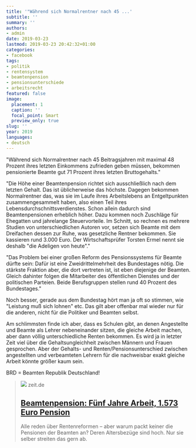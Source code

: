 ```yaml
---
title: '"Während sich Normalrentner nach 45 ...'
subtitle: ''
summary: ''
authors:
- admin
date: 2019-03-23
lastmod: 2019-03-23 20:42:32+01:00
categories:
- facebook
tags:
- politik
- rentensystem
- beamtenpension
- pensionsunterschiede
- arbeitsrecht
featured: false
image:
  placement: 1
  caption: ''
  focal_point: Smart
  preview_only: true
slug: ''
year: 2019
languages:
- deutsch
---
```


"Während sich Normalrentner nach 45 Beitragsjahren mit maximal 48 Prozent ihres letzten Einkommens zufrieden geben müssen, bekommen pensionierte Beamte gut 71 Prozent ihres letzten Bruttogehalts."

"Die Höhe einer Beamtenpension richtet sich ausschließlich nach dem letzten Gehalt. Das ist üblicherweise das höchste. Dagegen bekommen Normalrentner das, was sie im Laufe ihres Arbeitslebens an Entgeltpunkten zusammengesammelt haben, also einen Teil ihres Lebensdurchschnittsverdienstes. Schon allein dadurch sind Beamtenpensionen erheblich höher. Dazu kommen noch Zuschläge für Ehegatten und jahrelange Steuervorteile. Im Schnitt, so rechnen es mehrere Studien von unterschiedlichen Autoren vor, setzen sich Beamte mit dem Dreifachen dessen zur Ruhe, was gesetzliche Rentner bekommen. Sie kassieren rund 3.000 Euro. Der Wirtschaftsprüfer Torsten Ermel nennt sie deshalb "die Adeligen von heute"."

"Das Problem bei einer großen Reform des Pensionssystems für Beamte dürfte sein: Dafür ist eine Zweidrittelmehrheit des Bundestages nötig. Die stärkste Fraktion aber, die dort vertreten ist, ist eben diejenige der Beamten. Gleich dahinter folgen die Mitarbeiter des öffentlichen Dienstes und der politischen Parteien. Beide Berufsgruppen stellen rund 40 Prozent des Bundestages."

Noch besser, gerade aus dem Bundestag hört man ja oft so stimmen, wie "Leistung muß sich lohnen" etc. Das gilt aber offenbar mal wieder nur für die anderen, nicht für die Politiker und Beamten selbst. 

Am schlimmsten finde ich aber, dass es Schulen gibt, an denen Angestellte und Beamte als Lehrer nebeneinander sitzen, die gleiche Arbeit machen, aber dann völlig unterschiedliche Renten bekommen. Es wird ja in letzter Zeit viel über die Gehaltsungleichheit zwischen Männern und Frauen gesprochen. Aber der Gehalts- und Renten/Pensionsunterschied zwischen angestellten und verbeamteten Lehrern für die nachweisbar exakt gleiche Arbeit könnte größer kaum sein. 

BRD = Beamten Republik Deutschland!
> [![](https://img.zeit.de/wirtschaft/2016-06/rente-beamte-2/wide__1300x731)](https://www.zeit.de/wirtschaft/2016-06/beamtenpension-rentenreform-altersarmut-ruhestand/komplettansicht)
> zeit.de
> ## [Beamtenpension: Fünf Jahre Arbeit, 1.573 Euro Pension](https://www.zeit.de/wirtschaft/2016-06/beamtenpension-rentenreform-altersarmut-ruhestand/komplettansicht)
>
>Alle reden über Rentenreformen – aber warum packt keiner die Pensionen der Beamten an? Deren Altersbezüge sind hoch. Nur sie selber streiten das gern ab.